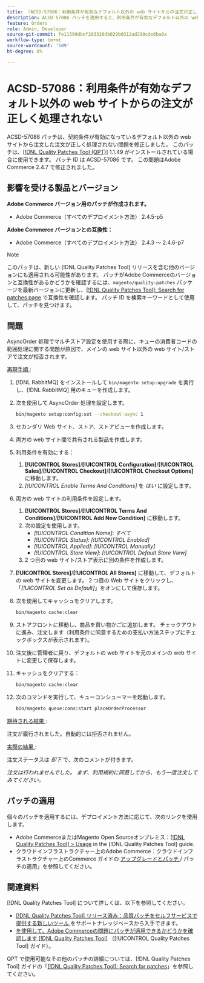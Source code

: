 ```yaml
---
title: 「ACSD-57086：利用条件が有効なデフォルト以外の web サイトからの注文が正しく処理されない」
description: ACSD-57086 パッチを適用すると、利用条件が有効なデフォルト以外の web サイトから注文が正しく処理されないAdobe Commerceの問題を修正できます。
feature: Orders
role: Admin, Developer
source-git-commit: fe11599dbef283326db029b0312ad290cde0ba0a
workflow-type: tm+mt
source-wordcount: '509'
ht-degree: 0%

---
```


# ACSD-57086：利用条件が有効なデフォルト以外の web サイトからの注文が正しく処理されない

ACSD-57086 パッチは、契約条件が有効になっているデフォルト以外の web サイトから注文した注文が正しく処理されない問題を修正しました。 このパッチは、[[!DNL Quality Patches Tool (QPT)]](https://experienceleague.adobe.com/en/docs/commerce-knowledge-base/kb/announcements/commerce-announcements/magento-quality-patches-released-new-tool-to-self-serve-quality-patches) 1.1.49 がインストールされている場合に使用できます。 パッチ ID は ACSD-57086 です。 この問題はAdobe Commerce 2.4.7 で修正されました。

## 影響を受ける製品とバージョン

**Adobe Commerce バージョン用のパッチが作成されます。**

* Adobe Commerce（すべてのデプロイメント方法） 2.4.5-p5

**Adobe Commerce バージョンとの互換性：**

* Adobe Commerce（すべてのデプロイメント方法） 2.4.3 ～ 2.4.6-p7

>[!NOTE]
>
>このパッチは、新しい [!DNL Quality Patches Tool] リリースを含む他のバージョンにも適用される可能性があります。 パッチがAdobe Commerceのバージョンと互換性があるかどうかを確認するには、`magento/quality-patches` パッケージを最新バージョンに更新し、[[!DNL Quality Patches Tool]: Search for patches page](https://experienceleague.adobe.com/tools/commerce-quality-patches/index.html) で互換性を確認します。 パッチ ID を検索キーワードとして使用して、パッチを見つけます。

## 問題

AsyncOrder 処理でマルチストア設定を使用する際に、キューの消費者コードの範囲処理に関する問題が原因で、メインの web サイト以外の web サイト/ストアで注文が拒否されます。

<u> 再現手順 </u>:

1. [!DNL RabbitMQ] をインストールして `bin/magento setup:upgrade` を実行し、[!DNL RabbitMQ] 用のキューを作成します。
1. 次を使用して AsyncOrder 処理を設定します。

   ```bash
   bin/magento setup:config:set --checkout-async 1
   ```

1. セカンダリ Web サイト、ストア、ストアビューを作成します。
1. 両方の web サイト間で共有される製品を作成します。
1. 利用条件を有効にする：
   1. **[!UICONTROL Stores]**/**[!UICONTROL Configuration]**/**[!UICONTROL Sales]**/**[!UICONTROL Checkout]**/**[!UICONTROL Checkout Options]** に移動します。
   1. *[!UICONTROL Enable Terms And Conditions]* を *はい* に設定します。
1. 両方の web サイトの利用条件を設定します。
   1. **[!UICONTROL Stores]**/**[!UICONTROL Terms And Conditions]**/**[!UICONTROL Add New Condition]** に移動します。
   1. 次の設定を使用します。
      * *[!UICONTROL Condition Name]*: *すべて*
      * *[!UICONTROL Status]*: *[!UICONTROL Enabled]*
      * *[!UICONTROL Applied]*: *[!UICONTROL Manually]*
      * *[!UICONTROL Store View]*: *[!UICONTROL Default Store View]*
   1. 2 つ目の web サイト/ストア表示に別の条件を作成します。
1. **[!UICONTROL Stores]**/**[!UICONTROL All Stores]** に移動して、デフォルトの web サイトを変更します。 2 つ目の Web サイトをクリックし、「*[!UICONTROL Set as Default]*」をオンにして保存します。
1. 次を使用してキャッシュをクリアします。

   ```bash
   bin/magento cache:clear
   ```

1. ストアフロントに移動し、商品を買い物かごに追加します。 チェックアウトに進み、注文します（利用条件に同意するための支払い方法ステップにチェックボックスが表示されます）。
1. 注文後に管理者に戻り、デフォルトの web サイトを元のメインの web サイトに変更して保存します。
1. キャッシュをクリアする：

   ```bash
   bin/magento cache:clear
   ```

1. 次のコマンドを実行して、キューコンシューマーを起動します。

   ```bash
   bin/magento queue:cons:start placeOrderProcessor
   ```

<u> 期待される結果 </u>:

注文が履行されました。自動的には拒否されません。

<u> 実際の結果 </u>:

注文ステータスは *却下* で、次のコメントが付きます。

*注文は行われませんでした。 まず、利用規約に同意してから、もう一度注文してみてください。*

## パッチの適用

個々のパッチを適用するには、デプロイメント方法に応じて、次のリンクを使用します。

* Adobe CommerceまたはMagento Open Sourceオンプレミス：[[!DNL Quality Patches Tool] > Usage](/help/tools/quality-patches-tool/usage.md) in the [!DNL Quality Patches Tool] guide.
* クラウドインフラストラクチャー上のAdobe Commerce：クラウドインフラストラクチャー上のCommerce ガイドの [ アップグレードとパッチ ](https://experienceleague.adobe.com/docs/commerce-cloud-service/user-guide/develop/upgrade/apply-patches.html)/ パッチの適用」を参照してください。

## 関連資料

[!DNL Quality Patches Tool] について詳しくは、以下を参照してください。

* [[!DNL Quality Patches Tool]  リリース済み：品質パッチをセルフサービスで提供する新しいツール ](https://experienceleague.adobe.com/en/docs/commerce-knowledge-base/kb/announcements/commerce-announcements/magento-quality-patches-released-new-tool-to-self-serve-quality-patches) をサポートナレッジベースから入手できます。
* [ を使用して、Adobe Commerceの問題にパッチが適用できるかどうかを確認します  [!DNL Quality Patches Tool]](/help/tools/quality-patches-tool/patches-available-in-qpt/check-patch-for-magento-issue-with-magento-quality-patches.md) （[!UICONTROL Quality Patches Tool] ガイド）。


QPT で使用可能なその他のパッチの詳細については、[!DNL Quality Patches Tool] ガイドの「[[!DNL Quality Patches Tool]: Search for patches](https://experienceleague.adobe.com/tools/commerce-quality-patches/index.html)」を参照してください。
